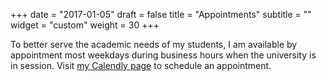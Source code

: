 +++
date = "2017-01-05"
draft = false
title = "Appointments"
subtitle = ""
widget = "custom"
weight = 30
+++

To better serve the academic needs of my students, I am available by appointment most weekdays during business hours when the university is in session. Visit <a href="https://calendly.com/reaser"><i class="fa fa-calendar" aria-hidden="true"></i> my Calendly page</a> to schedule an appointment.
